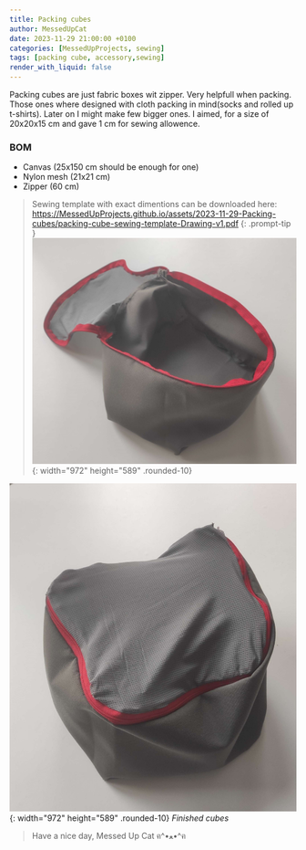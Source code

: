 ```yaml
---
title: Packing cubes
author: MessedUpCat
date: 2023-11-29 21:00:00 +0100
categories: [MessedUpProjects, sewing]
tags: [packing cube, accessory,sewing]
render_with_liquid: false
---
```

Packing cubes are just fabric boxes wit zipper. Very helpfull when packing.  
Those ones where designed with cloth packing in mind(socks and rolled up t-shirts). Later on I might make few bigger ones.
I aimed, for a size of 20x20x15 cm and gave 1 cm for sewing allowence.

### BOM
- Canvas (25x150 cm should be enough for one)
- Nylon mesh (21x21 cm)
- Zipper (60 cm)

>Sewing template with exact dimentions can be downloaded here: <https://MessedUpProjects.github.io/assets/2023-11-29-Packing-cubes/packing-cube-sewing-template-Drawing-v1.pdf>
{: .prompt-tip }
![Desktop View](/assets/2023-11-29-Packing-cubes/cube1.jpg){: width="972" height="589" .rounded-10}

![Desktop View](/assets/2023-11-29-Packing-cubes/cube2.jpg){: width="972" height="589" .rounded-10}
_Finished cubes_

> Have a nice day, Messed Up Cat ฅ^•ﻌ•^ฅ


